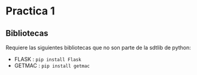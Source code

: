 # Practica 1
## Bibliotecas
Requiere las siguientes bibliotecas que no son parte de la sdtlib de python:
* FLASK : ```pip install Flask```
* GETMAC : ```pip install getmac```
